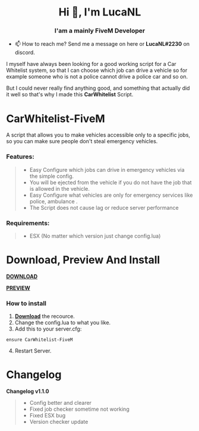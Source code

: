 <h1 align="center">Hi 👋, I'm LucaNL</h1>
<h3 align="center">I'am a mainly FiveM Developer</h3>

- 📫 How to reach me? Send me a message on here or **LucaNL#2230** on discord.

I myself have always been looking for a good working script for a Car Whitelist system, so that I can choose which job can drive a vehicle so for example someone who is not a police cannot drive a police car and so on. 

But I could never really find anything good, and something that actually did it well so that's why I made this **CarWhitelist** Script.

# CarWhitelist-FiveM

A script that allows you to make vehicles accessible only to a specific jobs, so you can make sure people don't steal emergency vehicles.

### Features:

> - Easy Configure which jobs can drive in emergency vehicles via the simple config.
> - You will be ejected from the vehicle if you do not have the job that is allowed in the vehicle.
> - Easy Configure what vehicles are only for emergency services like police, ambulance .
> - The Script does not cause lag or reduce server performance

### Requirements:

> - ESX (No matter which version just change config.lua)

# Download, Preview And Install

[**DOWNLOAD**](https://github.com/LucaNL/CarWhitelist-FiveM/archive/refs/heads/main.zip) 

[**PREVIEW**](https://www.youtube.com/watch?v=9GgRlp84NBM)

### How to install
1. [**Download**](https://github.com/LucaNL/CarWhitelist-FiveM/archive/refs/heads/main.zip) the recource.
2. Change the config.lua to what you like.
3. Add this to your server.cfg:
```
ensure CarWhitelist-FiveM
```
4. Restart Server.

# Changelog

**Changelog v1.1.0**
  > - Config better and clearer
  > - Fixed job checker sometime not working
  > - Fixed ESX bug
  > - Version checker update
